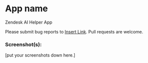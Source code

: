 # App name

Zendesk AI Helper App

Please submit bug reports to [Insert Link](). Pull requests are welcome.

### Screenshot(s):
[put your screenshots down here.]
